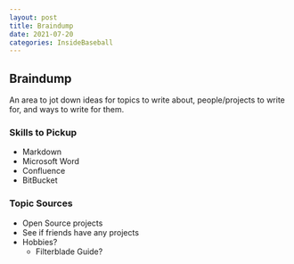 ```yaml
---
layout: post
title: Braindump
date: 2021-07-20
categories: InsideBaseball
---
```


## Braindump

An area to jot down ideas for topics to write about, people/projects to write for, and ways to write for them.

### Skills to Pickup

- Markdown
- Microsoft Word
- Confluence
- BitBucket

### Topic Sources

- Open Source projects
- See if friends have any projects
- Hobbies?
  - Filterblade Guide?
